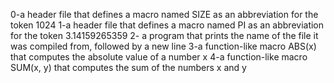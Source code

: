 0-a header file that defines a macro named SIZE as an abbreviation for the token 1024
1-a header file that defines a macro named PI as an abbreviation for the token 3.14159265359
2- a program that prints the name of the file it was compiled from, followed by a new line
3-a function-like macro ABS(x) that computes the absolute value of a number x
4-a function-like macro SUM(x, y) that computes the sum of the numbers x and y

